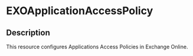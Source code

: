 # EXOApplicationAccessPolicy

## Description

This resource configures Applications Access Policies in Exchange Online.
